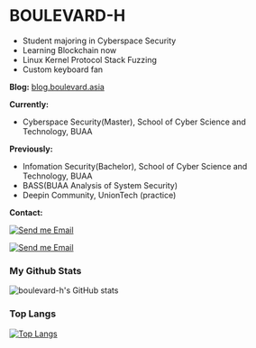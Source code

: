 # BOULEVARD-H
- Student majoring in Cyberspace Security
- Learning Blockchain now
- Linux Kernel Protocol Stack Fuzzing
- Custom keyboard fan

**Blog:** [blog.boulevard.asia](https://blog.boulevard.asia/)

**Currently:**
- Cyberspace Security(Master), School of Cyber Science and Technology, BUAA

**Previously:**
- Infomation Security(Bachelor), School of Cyber Science and Technology, BUAA
- BASS(BUAA Analysis of System Security)
- Deepin Community, UnionTech (practice)

<p>

**Contact:**

[![Send me Email](https://img.shields.io/static/v1?label=email&message=yuxuanhu@buaa.edu.cn&color=blue&style=flat-square)](mailto:yuxuanhu@buaa.edu.cn)

[![Send me Email](https://img.shields.io/static/v1?label=email&message=qq1549819758@gmail.com&color=orange&style=flat-square)](mailto:qq1549819758@gmail.com)

</p>


### **My Github Stats**  
![boulevard-h's GitHub stats](https://github-readme-stats.vercel.app/api?username=boulevard-h&theme=tokyonight&show_icons=true) 

### **Top Langs**
[![Top Langs](https://github-readme-stats.vercel.app/api/top-langs/?username=boulevard-h&theme=tokyonight)](https://github.com/anuraghazra/github-readme-stats)
